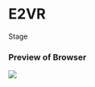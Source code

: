 # E2VR
Stage

### Preview of Browser
<img src="https://raw.githubusercontent.com/romainwf3/E2VR/readme.png">
